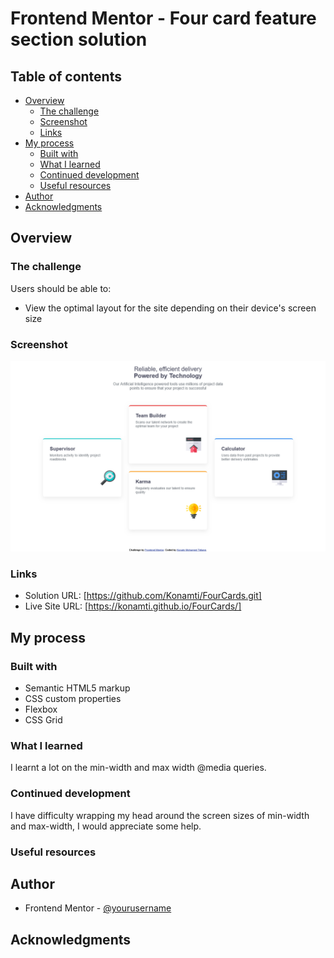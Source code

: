 # Frontend Mentor - Four card feature section solution

## Table of contents

- [Overview](#overview)
  - [The challenge](#the-challenge)
  - [Screenshot](#screenshot)
  - [Links](#links)
- [My process](#my-process)
  - [Built with](#built-with)
  - [What I learned](#what-i-learned)
  - [Continued development](#continued-development)
  - [Useful resources](#useful-resources)
- [Author](#author)
- [Acknowledgments](#acknowledgments)

## Overview

### The challenge

Users should be able to:

- View the optimal layout for the site depending on their device's screen size

### Screenshot

![](Screenshot.png)

### Links

- Solution URL: [https://github.com/Konamti/FourCards.git]
- Live Site URL: [https://konamti.github.io/FourCards/]

## My process

### Built with

- Semantic HTML5 markup
- CSS custom properties
- Flexbox
- CSS Grid

### What I learned

I learnt a lot on the min-width and max width @media queries.

### Continued development

I have difficulty wrapping my head around the screen sizes of min-width and max-width, I would appreciate some help.

### Useful resources

## Author

- Frontend Mentor - [@yourusername](https://www.frontendmentor.io/profile/yourusername)

## Acknowledgments
